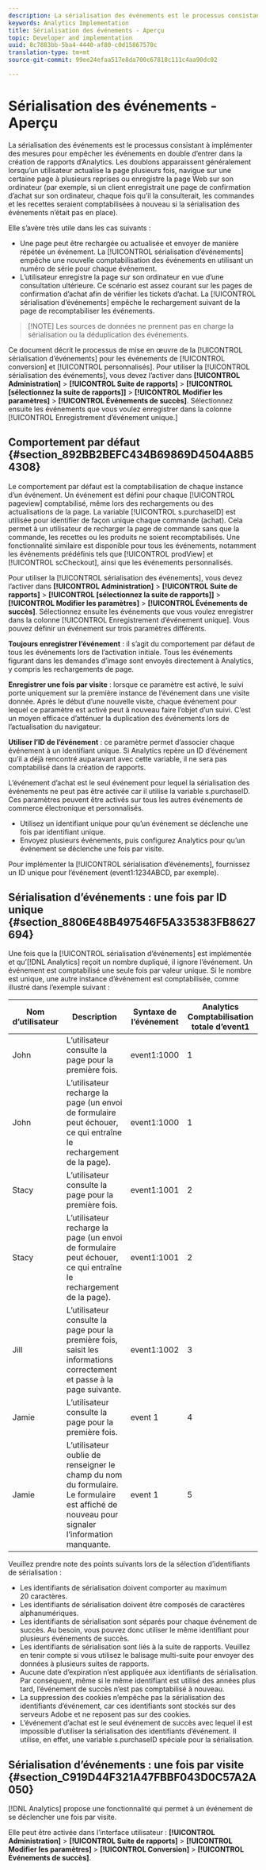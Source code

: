 ```yaml
---
description: La sérialisation des événements est le processus consistant à implémenter des mesures pour empêcher les événements en double d’entrer dans la création de rapports d’Analytics. Les doublons apparaissent généralement lorsqu’un utilisateur actualise la page plusieurs fois, navigue sur une certaine page à plusieurs reprises ou enregistre la page Web sur son ordinateur (par exemple, si un client enregistrait une page de confirmation d’achat sur son ordinateur, chaque fois qu’il la consulterait, les commandes et les recettes seraient comptabilisées à nouveau si la sérialisation des événements n’était pas en place).
keywords: Analytics Implementation
title: Sérialisation des événements - Aperçu
topic: Developer and implementation
uuid: 8c7883bb-5ba4-4440-af80-c0d15867570c
translation-type: tm+mt
source-git-commit: 99ee24efaa517e8da700c67818c111c4aa90dc02

---
```



# Sérialisation des événements - Aperçu

La sérialisation des événements est le processus consistant à implémenter des mesures pour empêcher les événements en double d’entrer dans la création de rapports d’Analytics. Les doublons apparaissent généralement lorsqu’un utilisateur actualise la page plusieurs fois, navigue sur une certaine page à plusieurs reprises ou enregistre la page Web sur son ordinateur (par exemple, si un client enregistrait une page de confirmation d’achat sur son ordinateur, chaque fois qu’il la consulterait, les commandes et les recettes seraient comptabilisées à nouveau si la sérialisation des événements n’était pas en place).

Elle s’avère très utile dans les cas suivants :

* Une page peut être rechargée ou actualisée et envoyer de manière répétée un événement. La [!UICONTROL sérialisation d’événements] empêche une nouvelle comptabilisation des événements en utilisant un numéro de série pour chaque événement.
* L’utilisateur enregistre la page sur son ordinateur en vue d’une consultation ultérieure. Ce scénario est assez courant sur les pages de confirmation d’achat afin de vérifier les tickets d’achat. La [!UICONTROL sérialisation d’événements] empêche le rechargement suivant de la page de recomptabiliser les événements.

> [!NOTE] Les sources de données ne prennent pas en charge la sérialisation ou la déduplication des événements.

Ce document décrit le processus de mise en œuvre de la [!UICONTROL sérialisation d’événements] pour les événements de [!UICONTROL conversion] et [!UICONTROL personnalisés]. Pour utiliser la [!UICONTROL sérialisation des événements], vous devez l’activer dans **[!UICONTROL Administration]** &gt; **[!UICONTROL Suite de rapports]** &gt; **[!UICONTROL [sélectionnez la suite de rapports]]** &gt; **[!UICONTROL Modifier les paramètres]** &gt; **[!UICONTROL Événements de succès]**. Sélectionnez ensuite les événements que vous voulez enregistrer dans la colonne [!UICONTROL Enregistrement d’événement unique.]

## Comportement par défaut {#section_892BB2BEFC434B69869D4504A8B54308}

Le comportement par défaut est la comptabilisation de chaque instance d’un événement. Un événement est défini pour chaque [!UICONTROL pageview] comptabilisé, même lors des rechargements ou des actualisations de la page. La variable [!UICONTROL s.purchaseID] est utilisée pour identifier de façon unique chaque commande (achat). Cela permet à un utilisateur de recharger la page de commande sans que la commande, les recettes ou les produits ne soient recomptabilisés. Une fonctionnalité similaire est disponible pour tous les événements, notamment les événements prédéfinis tels que [!UICONTROL prodView] et [!UICONTROL scCheckout], ainsi que les événements personnalisés.

<!-- 

event_serialization_impl.xml

 -->

Pour utiliser la [!UICONTROL sérialisation des événements], vous devez l’activer dans **[!UICONTROL Administration]** &gt; **[!UICONTROL Suite de rapports]** &gt; **[!UICONTROL [sélectionnez la suite de rapports]]** &gt; **[!UICONTROL Modifier les paramètres]** &gt; **[!UICONTROL Événements de succès]**. Sélectionnez ensuite les événements que vous voulez enregistrer dans la colonne [!UICONTROL Enregistrement d’événement unique]. Vous pouvez définir un événement sur trois paramètres différents.

**Toujours enregistrer l’événement** : il s’agit du comportement par défaut de tous les événements lors de l’activation initiale. Tous les événements figurant dans les demandes d’image sont envoyés directement à Analytics, y compris les rechargements de page.

**Enregistrer une fois par visite** : lorsque ce paramètre est activé, le suivi porte uniquement sur la première instance de l’événement dans une visite donnée. Après le début d’une nouvelle visite, chaque événement pour lequel ce paramètre est activé peut à nouveau faire l’objet d’un suivi. C’est un moyen efficace d’atténuer la duplication des événements lors de l’actualisation du navigateur.

**Utiliser l’ID de l’événement** : ce paramètre permet d’associer chaque événement à un identifiant unique. Si Analytics repère un ID d’événement qu’il a déjà rencontré auparavant avec cette variable, il ne sera pas comptabilisé dans la création de rapports.

L’événement d’achat est le seul événement pour lequel la sérialisation des événements ne peut pas être activée car il utilise la variable s.purchaseID. Ces paramètres peuvent être activés sur tous les autres événements de commerce électronique et personnalisés.

* Utilisez un identifiant unique pour qu’un événement se déclenche une fois par identifiant unique.
* Envoyez plusieurs événements, puis configurez Analytics pour qu’un événement se déclenche une fois par visite.

Pour implémenter la [!UICONTROL sérialisation d’événements], fournissez un ID unique pour l’événement (event1:1234ABCD, par exemple).

## Sérialisation d’événements : une fois par ID unique {#section_8806E48B497546F5A335383FB8627694}

Une fois que la [!UICONTROL sérialisation d’événements] est implémentée et qu’[!DNL Analytics] reçoit un nombre dupliqué, il ignore l’événement. Un événement est comptabilisé une seule fois par valeur unique. Si le nombre est unique, une autre instance d’événement est comptabilisée, comme illustré dans l’exemple suivant :

| Nom d’utilisateur | Description | Syntaxe de l’événement | Analytics Comptabilisation totale d’event1 |
|---|---|---|---|
| John | L’utilisateur consulte la page pour la première fois. | event1:1000 | 1 |
| John | L’utilisateur recharge la page (un envoi de formulaire peut échouer, ce qui entraîne le rechargement de la page). | event1:1000 | 1 |
| Stacy | L’utilisateur consulte la page pour la première fois. | event1:1001 | 2 |
| Stacy | L’utilisateur recharge la page (un envoi de formulaire peut échouer, ce qui entraîne le rechargement de la page). | event1:1001 | 2 |
| Jill | L’utilisateur consulte la page pour la première fois, saisit les informations correctement et passe à la page suivante. | event1:1002 | 3 |
| Jamie | L’utilisateur consulte la page pour la première fois. | event 1 | 4 |
| Jamie | L’utilisateur oublie de renseigner le champ du nom du formulaire. Le formulaire est affiché de nouveau pour signaler l’information manquante. | event 1 | 5 |

Veuillez prendre note des points suivants lors de la sélection d’identifiants de sérialisation :

* Les identifiants de sérialisation doivent comporter au maximum 20 caractères.
* Les identifiants de sérialisation doivent être composés de caractères alphanumériques.
* Les identifiants de sérialisation sont séparés pour chaque événement de succès. Au besoin, vous pouvez donc utiliser le même identifiant pour plusieurs événements de succès.
* Les identifiants de sérialisation sont liés à la suite de rapports. Veuillez en tenir compte si vous utilisez le balisage multi-suite pour envoyer des données à plusieurs suites de rapports.
* Aucune date d’expiration n’est appliquée aux identifiants de sérialisation. Par conséquent, même si le même identifiant est utilisé des années plus tard, l’événement de succès n’est pas comptabilisé à nouveau.
* La suppression des cookies n’empêche pas la sérialisation des identifiants d’événement, car ces identifiants sont stockés sur des serveurs Adobe et ne reposent pas sur des cookies.
* L’événement d’achat est le seul événement de succès avec lequel il est impossible d’utiliser la sérialisation des identifiants d’événement. Il utilise, en effet, une variable s.purchaseID spéciale pour la sérialisation.

## Sérialisation d’événements : une fois par visite {#section_C919D44F321A47FBBF043D0C57A2A050}

[!DNL Analytics] propose une fonctionnalité qui permet à un événement de se déclencher une fois par visite.

Elle peut être activée dans l’interface utilisateur : **[!UICONTROL Administration]** &gt; **[!UICONTROL Suite de rapports]** &gt; **[!UICONTROL Modifier les paramètres]** &gt; **[!UICONTROL Conversion]** &gt; **[!UICONTROL Événements de succès]**.
